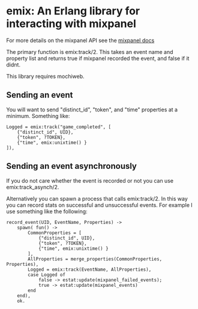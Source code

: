 emix: An Erlang library for interacting with mixpanel
=============================================

For more details on the mixpanel API see the [mixpanel docs](http://mixpanel.com/api/docs/.)

The primary function is emix:track/2. 
This takes an event name and property list and returns true if mixpanel recorded the event, and false if it didnt.

This library requires mochiweb.

Sending an event
----------------
You will want to send "distinct_id", "token", and "time" properties at a minimum.
Something like:

	Logged = emix:track("game_completed", [
		{"distinct_id", UID},
		{"token", ?TOKEN},
		{"time", emix:unixtime() }
	]),


Sending an event asynchronously
-------------------------------
If you do not care whether the event is recorded or not you can use emix:track_asynch/2.

Alternatively you can spawn a process that calls emix:track/2.
In this way you can record stats on successful and unsuccessful events.
For example I use something like the following:

	record_event(UID, EventName, Properties) ->
		spawn( fun() ->
			CommonProperties = [
				{"distinct_id", UID},
				{"token", ?TOKEN},
				{"time", emix:unixtime() }
			],
			AllProperties = merge_properties(CommonProperties, Properties),
			Logged = emix:track(EventName, AllProperties),
			case Logged of
				false -> estat:update(mixpanel_failed_events);
				true -> estat:update(mixpanel_events)
			end
		end),
		ok.


